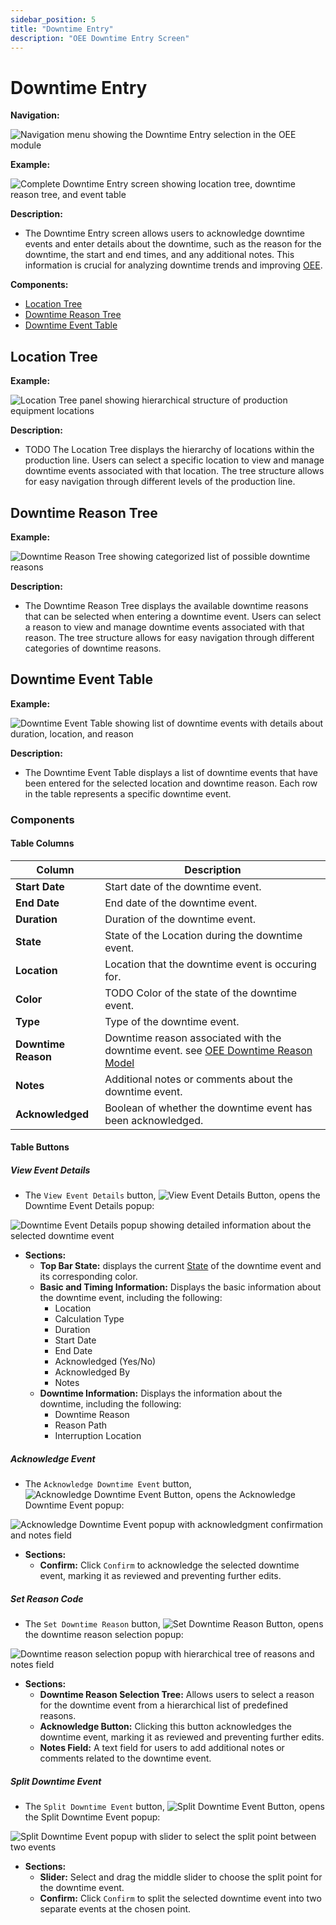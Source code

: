 ```yaml
---
sidebar_position: 5
title: "Downtime Entry"
description: "OEE Downtime Entry Screen"
---
```


# Downtime Entry

**Navigation:**

![Navigation menu showing the Downtime Entry selection in the OEE module](./images/downtime-entry-navigation.png)

**Example:**

![Complete Downtime Entry screen showing location tree, downtime reason tree, and event table](./images/downtime-entry.png)

**Description:**
- The Downtime Entry screen allows users to acknowledge downtime events and enter details about the downtime, such as the reason for the downtime, the start and end times, and any additional notes. This information is crucial for analyzing downtime trends and improving [OEE](terms-and-definitions#oee-overall-equipment-effectiveness).

**Components:**
- [Location Tree](#location-tree)
- [Downtime Reason Tree](#downtime-reason-tree)
- [Downtime Event Table](#downtime-event-table)

## Location Tree
**Example:**

![Location Tree panel showing hierarchical structure of production equipment locations](./images/downtime-entry-location-tree.png)

**Description:**
- TODO The Location Tree displays the hierarchy of locations within the production line. Users can select a specific location to view and manage downtime events associated with that location. The tree structure allows for easy navigation through different levels of the production line.

## Downtime Reason Tree
**Example:**

![Downtime Reason Tree showing categorized list of possible downtime reasons](./images/downtime-entry-reason-tree.png)

**Description:**
- The Downtime Reason Tree displays the available downtime reasons that can be selected when entering a downtime event. Users can select a reason to view and manage downtime events associated with that reason. The tree structure allows for easy navigation through different categories of downtime reasons.

## Downtime Event Table
**Example:**

![Downtime Event Table showing list of downtime events with details about duration, location, and reason](./images/downtime-entry-event-table.png)

**Description:**
- The Downtime Event Table displays a list of downtime events that have been entered for the selected location and downtime reason. Each row in the table represents a specific downtime event.

### Components

#### Table Columns
| **Column**          | **Description**                                                                                                                                 |
|---------------------|-------------------------------------------------------------------------------------------------------------------------------------------------|
| **Start Date**      | Start date of the downtime event.                                                                                                               |
| **End Date**        | End date of the downtime event.                                                                                                                 |
| **Duration**        | Duration of the downtime event.                                                                                                                 |
| **State**           | State of the Location during the downtime event.                                                                                                |
| **Location**        | Location that the downtime event is occuring for.                                                                                               |
| **Color**           | TODO Color of the state of the downtime event.                                                                                                  |
| **Type**            | Type of the downtime event.                                                                                                                     |
| **Downtime Reason** | Downtime reason associated with the downtime event. see [OEE Downtime Reason Model](../../appendix/data-model/oee-model/oee-downtime-reason.md) |
| **Notes**           | Additional notes or comments about the downtime event.                                                                                          |
| **Acknowledged**    | Boolean of whether the downtime event has been acknowledged.                                                                                    |

#### Table Buttons

##### View Event Details

- The `View Event Details` button, ![View Event Details Button](./images/line-overview-button-view-event-details.png#icon), opens the Downtime Event Details popup:

![Downtime Event Details popup showing detailed information about the selected downtime event](./images/line-overview-downtime-event-details-popup.png)

- **Sections:**
  - **Top Bar State:** displays the current [State](terms-and-definitions#state) of the downtime event and its corresponding color.
  - **Basic and Timing Information:** Displays the basic information about the downtime event, including the following:
      - Location
      - Calculation Type
      - Duration
      - Start Date
      - End Date
      - Acknowledged (Yes/No)
      - Acknowledged By
      - Notes
  - **Downtime Information:** Displays the information about the downtime, including the following:
      - Downtime Reason
      - Reason Path
      - Interruption Location

##### Acknowledge Event

- The `Acknowledge Downtime Event` button, ![Acknowledge Downtime Event Button](./images/line-overview-button-acknowledge-event.png#icon), opens the Acknowledge Downtime Event popup:

![Acknowledge Downtime Event popup with acknowledgment confirmation and notes field](./images/line-overview-acknowledge-downtime-event-popup.png)

- **Sections:**
  - **Confirm:** Click `Confirm` to acknowledge the selected downtime event, marking it as reviewed and preventing further edits.

##### Set Reason Code
 
- The `Set Downtime Reason` button, ![Set Downtime Reason Button](./images/button-set-reason.png#icon), opens the downtime reason selection popup:

![Downtime reason selection popup with hierarchical tree of reasons and notes field](./images/downtime-reason-popup.png)

- **Sections:**
  - **Downtime Reason Selection Tree:** Allows users to select a reason for the downtime event from a hierarchical list of predefined reasons.
  - **Acknowledge Button:** Clicking this button acknowledges the downtime event, marking it as reviewed and preventing further edits.
  - **Notes Field:** A text field for users to add additional notes or comments related to the downtime event.

##### Split Downtime Event
- The `Split Downtime Event` button, ![Split Downtime Event Button](./images/button-split-event.png#icon), opens the Split Downtime Event popup:

![Split Downtime Event popup with slider to select the split point between two events](./images/split-event-popup.png)

- **Sections:**
  - **Slider:** Select and drag the middle slider to choose the split point for the downtime event.
  - **Confirm:** Click `Confirm` to split the selected downtime event into two separate events at the chosen point.